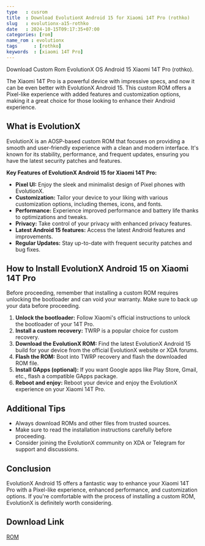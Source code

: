 ```yaml
---
type   : cusrom
title  : Download EvolutionX Android 15 for Xiaomi 14T Pro (rothko)
slug   : evolutionx-a15-rothko
date   : 2024-10-15T09:17:35+07:00
categories: [rom]
name_rom : evolutionx
tags      : [rothko]
keywords  : [xiaomi 14T Pro]
---
```


Download Custom Rom EvolutionX OS Android 15 Xiaomi 14T Pro (rothko).


The Xiaomi 14T Pro is a powerful device with impressive specs, and now it can be even better with EvolutionX Android 15. This custom ROM offers a Pixel-like experience with added features and customization options, making it a great choice for those looking to enhance their Android experience.

## What is EvolutionX

EvolutionX is an AOSP-based custom ROM that focuses on providing a smooth and user-friendly experience with a clean and modern interface. It's known for its stability, performance, and frequent updates, ensuring you have the latest security patches and features.

**Key Features of EvolutionX Android 15 for Xiaomi 14T Pro:**

* **Pixel UI:** Enjoy the sleek and minimalist design of Pixel phones with EvolutionX.
* **Customization:** Tailor your device to your liking with various customization options, including themes, icons, and fonts.
* **Performance:** Experience improved performance and battery life thanks to optimizations and tweaks.
* **Privacy:** Take control of your privacy with enhanced privacy features.
* **Latest Android 15 features:** Access the latest Android features and improvements.
* **Regular Updates:** Stay up-to-date with frequent security patches and bug fixes.

## How to Install EvolutionX Android 15 on Xiaomi 14T Pro

Before proceeding, remember that installing a custom ROM requires unlocking the bootloader and can void your warranty. Make sure to back up your data before proceeding.

1. **Unlock the bootloader:** Follow Xiaomi's official instructions to unlock the bootloader of your 14T Pro.
2. **Install a custom recovery:** TWRP is a popular choice for custom recovery.
3. **Download the EvolutionX ROM:** Find the latest EvolutionX Android 15 build for your device from the official EvolutionX website or XDA forums.
4. **Flash the ROM:** Boot into TWRP recovery and flash the downloaded ROM file.
5. **Install GApps (optional):** If you want Google apps like Play Store, Gmail, etc., flash a compatible GApps package.
6. **Reboot and enjoy:** Reboot your device and enjoy the EvolutionX experience on your Xiaomi 14T Pro.

## Additional Tips

* Always download ROMs and other files from trusted sources.
* Make sure to read the installation instructions carefully before proceeding.
* Consider joining the EvolutionX community on XDA or Telegram for support and discussions.

## Conclusion

EvolutionX Android 15 offers a fantastic way to enhance your Xiaomi 14T Pro with a Pixel-like experience, enhanced performance, and customization options. If you're comfortable with the process of installing a custom ROM, EvolutionX is definitely worth considering.


## Download Link
[ROM](/)
